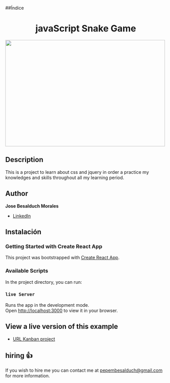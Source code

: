 ##Índice

<h1 align="center"> javaScript Snake Game </h1>
<p align="left">
   <img width="500" height="333" src="https://www.friv5online.com/files/images/1e/1e020d80dd3ea57aa7aa12e4569596e6.png">
   </p>

## Description

This is a project to learn about css and jquery in order a practice my knowledges and skills throughout all my learning period.

## Author

**Jose Besalduch Morales**

* [LinkedIn](https://www.linkedin.com/in/jose-morales-besalduch-082239191/)

## Instalación

### Getting Started with Create React App

This project was bootstrapped with [Create React App](https://github.com/facebook/create-react-app).

### Available Scripts

In the project directory, you can run:

### `live Server`

Runs the app in the development mode.\
Open [http://localhost:3000](http://localhost:3000) to view it in your browser.

## View a live version of this example

* [URL Kanban project](https://fastidious-dusk-f79204.netlify.app/)

## hiring 👍

If you wish to hire me you can contact me at pepembesalduch@gmail.com for more information.
